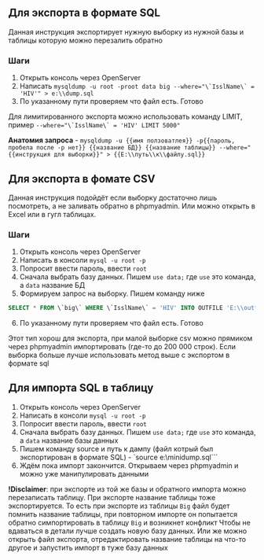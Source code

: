 ## Для экспорта в формате SQL
Данная инструкция экспортирует нужную выборку из нужной базы и таблицы которую можно
перезалить обратно

### Шаги
1. Открыть консоль через OpenServer
2. Написать ```mysqldump -u root -proot data big --where="\`IsslName\` = 'HIV'" > e:\\dump.sql```
3. По указанному пути проверяем что файл есть. Готово

Для лимитированного экспорта можно использовать команду LIMIT, пример ```--where="\`IsslName\` = 'HIV' LIMIT 5000"```

**Анатомия запроса** - `mysqldump -u {{имя ползоватлея}} -p{{пароль, пробела после -p нет}} {{название БД}} {{название таблицы}} --where="{{инструкция для выборки}}" > {{E:\\путь\\к\\файлу.sql}}`


## Для экспорта в фомате CSV
Данная инструкция подойдёт если выборку достаточно лишь посмотреть, а не заливать обратно в phpmyadmin. Или можно открыть в Excel или в гугл таблицах.

### Шаги
1. Открыть консоль через OpenServer
2. Написать в консоли `mysql -u root -p`
3. Попросит ввести пароль, ввести `root`
4. Сначала выбрать базу данных. Пишем `use data;` где `use` это команда, а `data` название БД
5. Формируем запрос на выборку. Пишем команду ниже
```sql
SELECT * FROM \`big\` WHERE \`IsslName\` = 'HIV' INTO OUTFILE 'E:\\outfile.csv' FIELDS TERMINATED BY ',' ENCLOSED BY '"' LINES TERMINATED BY '\n';
```
6. По указанному пути проверяем что файл есть. Готово

Этот тип хорош для экспорта, при малой выборке csv можно прямиком через phpmyadmin импортировать (где-то до 200 000 строк). 
Если выборка больше лучше использовать метод выше с экспортом в формате sql


## Для импорта SQL в таблицу
1. Открыть консоль через OpenServer
2. Написать в консоли `mysql -u root -p`
3. Попросит ввести пароль, ввести `root`
4. Сначала выбрать базу данных. Пишем `use data;` где `use` это команда, а `data` название базы данных
5. Пишем команду source и путь к дампу (файл котрый был экспортирован в формате SQL) - `source e:\\minidump.sql```
6. Ждём пока импорт закончится. Открываем через phpmyadmin и можно уже манипулировать данными

**!Disclaimer**: при экспорте из той же базы и обратного импорта можно перезаписать таблицу. При экспорте название таблицы тоже экспортируется.
То есть при экспорте из таблицы `Big` файл будет помнить название таблицы, при повторном импорте он попытается обратно симпортировать в таблицу `Big` и возникнет конфликт
Чтобы не вдаваться в детали лучше создать новую базу данных. Или же можно открыть файл экспорта, отредактировать название таблицы на что-то другое и запустить импорт в туже базу данных
